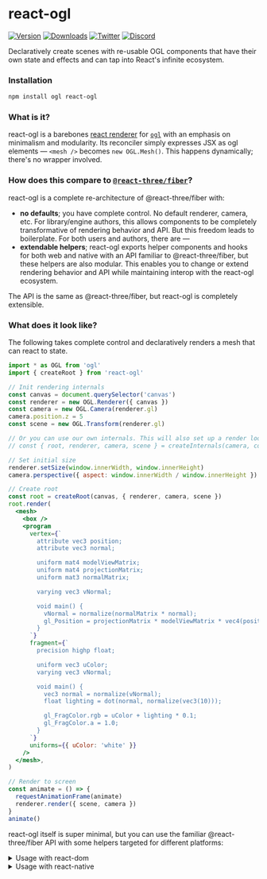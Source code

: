 # react-ogl

[![Version](https://img.shields.io/npm/v/react-ogl?style=flat&colorA=000000&colorB=000000)](https://npmjs.com/package/react-ogl)
[![Downloads](https://img.shields.io/npm/dt/react-ogl.svg?style=flat&colorA=000000&colorB=000000)](https://npmjs.com/package/react-ogl)
[![Twitter](https://img.shields.io/twitter/follow/pmndrs?label=%40pmndrs&style=flat&colorA=000000&colorB=000000&logo=twitter&logoColor=000000)](https://twitter.com/pmndrs)
[![Discord](https://img.shields.io/discord/740090768164651008?style=flat&colorA=000000&colorB=000000&label=discord&logo=discord&logoColor=000000)](https://discord.gg/poimandres)

Declaratively create scenes with re-usable OGL components that have their own state and effects and can tap into React's infinite ecosystem.

### Installation

```bash
npm install ogl react-ogl
```

### What is it?

react-ogl is a barebones [react renderer](https://reactjs.org/docs/codebase-overview.html#renderers) for [`ogl`](https://npmjs.com/ogl) with an emphasis on minimalism and modularity. Its reconciler simply expresses JSX as ogl elements — `<mesh />` becomes `new OGL.Mesh()`. This happens dynamically; there's no wrapper involved.

### How does this compare to [`@react-three/fiber`](https://github.com/pmndrs/react-three-fiber)?

react-ogl is a complete re-architecture of @react-three/fiber with:

- **no defaults**; you have complete control. No default renderer, camera, etc. For library/engine authors, this allows components to be completely transformative of rendering behavior and API. But this freedom leads to boilerplate. For both users and authors, there are —
- **extendable helpers**; react-ogl exports helper components and hooks for both web and native with an API familiar to @react-three/fiber, but these helpers are also modular. This enables you to change or extend rendering behavior and API while maintaining interop with the react-ogl ecosystem.

The API is the same as @react-three/fiber, but react-ogl is completely extensible.

### What does it look like?

The following takes complete control and declaratively renders a mesh that can react to state.

```jsx
import * as OGL from 'ogl'
import { createRoot } from 'react-ogl'

// Init rendering internals
const canvas = document.querySelector('canvas')
const renderer = new OGL.Renderer({ canvas })
const camera = new OGL.Camera(renderer.gl)
camera.position.z = 5
const scene = new OGL.Transform(renderer.gl)

// Or you can use our own internals. This will also set up a render loop.
// const { root, renderer, camera, scene } = createInternals(camera, config)

// Set initial size
renderer.setSize(window.innerWidth, window.innerHeight)
camera.perspective({ aspect: window.innerWidth / window.innerHeight })

// Create root
const root = createRoot(canvas, { renderer, camera, scene })
root.render(
  <mesh>
    <box />
    <program
      vertex={`
        attribute vec3 position;
        attribute vec3 normal;

        uniform mat4 modelViewMatrix;
        uniform mat4 projectionMatrix;
        uniform mat3 normalMatrix;

        varying vec3 vNormal;

        void main() {
          vNormal = normalize(normalMatrix * normal);
          gl_Position = projectionMatrix * modelViewMatrix * vec4(position, 1.0);
        }
      `}
      fragment={`
        precision highp float;

        uniform vec3 uColor;
        varying vec3 vNormal;

        void main() {
          vec3 normal = normalize(vNormal);
          float lighting = dot(normal, normalize(vec3(10)));

          gl_FragColor.rgb = uColor + lighting * 0.1;
          gl_FragColor.a = 1.0;
        }
      `}
      uniforms={{ uColor: 'white' }}
    />
  </mesh>,
)

// Render to screen
const animate = () => {
  requestAnimationFrame(animate)
  renderer.render({ scene, camera })
}
animate()
```

react-ogl itself is super minimal, but you can use the familiar @react-three/fiber API with some helpers targeted for different platforms:

<details>
  <summary>Usage with react-dom</summary>

<br />

This example uses [`create-react-app`](https://reactjs.org/docs/create-a-new-react-app.html#create-react-app) for the sake of simplicity, but you can use your own environment or [create a codesandbox](https://react.new).

```bash
# Create app
npx create-react-app my-app
cd my-app

# Install dependencies
npm install ogl react-ogl

# Start
npm run start
```

Inside of our app, we can use the same API as @react-three/fiber but with OGL elements and methods.

```jsx
import { useRef, useState } from 'react'
import { useFrame, Canvas } from 'react-ogl/web'
import { render } from 'react-dom'

const Box = (props) => {
  const mesh = useRef()
  const [hovered, setHover] = useState(false)
  const [active, setActive] = useState(false)

  useFrame(() => (mesh.current.rotation.x += 0.01))

  return (
    <mesh
      {...props}
      ref={mesh}
      scale={active ? 1.5 : 1}
      onClick={() => setActive((value) => !value)}
      onPointerOver={() => setHover(true)}
      onPointerOut={() => setHover(false)}
    >
      <box />
      <program
        vertex={`
          attribute vec3 position;
          attribute vec3 normal;

          uniform mat4 modelViewMatrix;
          uniform mat4 projectionMatrix;
          uniform mat3 normalMatrix;

          varying vec3 vNormal;

          void main() {
            vNormal = normalize(normalMatrix * normal);
            gl_Position = projectionMatrix * modelViewMatrix * vec4(position, 1.0);
          }
        `}
        fragment={`
          precision highp float;

          uniform vec3 uColor;
          varying vec3 vNormal;

          void main() {
            vec3 normal = normalize(vNormal);
            float lighting = dot(normal, normalize(vec3(10)));

            gl_FragColor.rgb = uColor + lighting * 0.1;
            gl_FragColor.a = 1.0;
          }
        `}
        uniforms={{ uColor: hovered ? 'hotpink' : 'orange' }}
      />
    </mesh>
  )
}

render(
  <Canvas camera={{ position: [0, 0, 8] }}>
    <Box position={[-1.2, 0, 0]} />
    <Box position={[1.2, 0, 0]} />
  </Canvas>,
  document.getElementById('root'),
)
```

</details>

<details>
  <summary>Usage with react-native</summary>

<br />

This example uses [`expo-cli`](https://docs.expo.dev/get-started/create-a-new-app) for the sake of simplicity, but you can use your own barebones setup if you wish.

```bash
# Install expo-cli, this will create our app
npm install expo-cli -g

# Create app and cd into it
expo init my-app
cd my-app

# Install dependencies
npm install ogl react-ogl

# Start
expo start
```

We'll also need to configure `metro.config.js` to look for the mjs file extension that ogl uses.

```js
module.exports = {
  resolver: {
    sourceExts: ['json', 'js', 'jsx', 'ts', 'tsx', 'cjs', 'mjs'],
    assetExts: ['glb', 'png', 'jpg'],
  },
}
```

Inside of our app, you can use the same API as web while running on native OpenGLES — no webview needed.

```js
import React, { useRef, useState } from 'react'
import { useFrame, Canvas } from 'react-ogl/native'
import { registerRootComponent } from 'expo'

const Box = (props) => {
  const mesh = useRef()
  const [hovered, setHover] = useState(false)
  const [active, setActive] = useState(false)

  useFrame(() => (mesh.current.rotation.x += 0.01))

  return (
    <mesh
      {...props}
      ref={mesh}
      scale={active ? 1.5 : 1}
      onClick={() => setActive((value) => !value)}
      onPointerOver={() => setHover(true)}
      onPointerOut={() => setHover(false)}
    >
      <box />
      <program
        vertex={`
          attribute vec3 position;
          attribute vec3 normal;

          uniform mat4 modelViewMatrix;
          uniform mat4 projectionMatrix;
          uniform mat3 normalMatrix;

          varying vec3 vNormal;

          void main() {
            vNormal = normalize(normalMatrix * normal);
            gl_Position = projectionMatrix * modelViewMatrix * vec4(position, 1.0);
          }
        `}
        fragment={`
          precision highp float;

          uniform vec3 uColor;
          varying vec3 vNormal;

          void main() {
            vec3 normal = normalize(vNormal);
            float lighting = dot(normal, normalize(vec3(10)));

            gl_FragColor.rgb = uColor + lighting * 0.1;
            gl_FragColor.a = 1.0;
          }
        `}
        uniforms={{ uColor: hovered ? 'hotpink' : 'orange' }}
      />
    </mesh>
  )
}

const App = () => (
  <Canvas camera={{ position: [0, 0, 8] }}>
    <Box position={[-1.2, 0, 0]} />
    <Box position={[1.2, 0, 0]} />
  </Canvas>
)

registerRootComponent(App)
```

</details>
